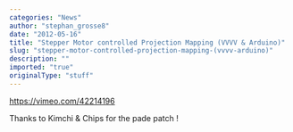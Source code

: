 ```yaml
---
categories: "News"
author: "stephan_grosse8"
date: "2012-05-16"
title: "Stepper Motor controlled Projection Mapping (VVVV & Arduino)"
slug: "stepper-motor-controlled-projection-mapping-(vvvv-arduino)"
description: ""
imported: "true"
originalType: "stuff"
---
```



https://vimeo.com/42214196

Thanks to Kimchi & Chips for the pade patch !